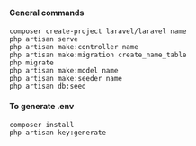 #### General commands
```
composer create-project laravel/laravel name
php artisan serve
php artisan make:controller name
php artisan make:migration create_name_table
php migrate
php artisan make:model name
php artisan make:seeder name
php artisan db:seed
```
#### To generate .env
```
composer install
php artisan key:generate
```